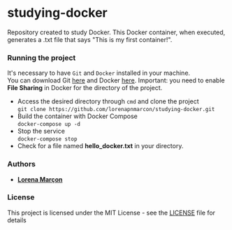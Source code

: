 # studying-docker

Repository created to study Docker. This Docker container, when executed, generates a .txt file that says "This is my first container!".

### Running the project

It's necessary to have `Git` and `Docker` installed in your machine.  
You can download Git [here](https://git-scm.com/downloads) and Docker [here](https://www.docker.com/products/docker-desktop).
Important: you need to enable **File Sharing** in Docker for the directory of the project.

- Access the desired directory through `cmd` and clone the project  
`git clone https://github.com/lorenapnmarcon/studying-docker.git`
- Build the container with Docker Compose  
`docker-compose up -d`
- Stop the service  
`docker-compose stop`
- Check for a file named **hello_docker.txt** in your directory.

### Authors

- [**Lorena Marçon**](https://github.com/lorenapnmarcon)

### License

This project is licensed under the MIT License - see the [LICENSE](LICENSE) file for details
